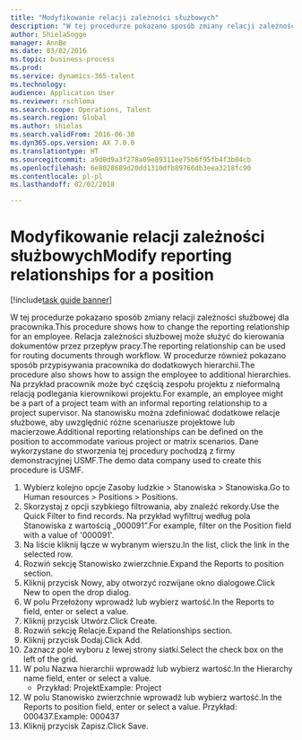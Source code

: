```yaml
--- 
title: "Modyfikowanie relacji zależności służbowych"
description: "W tej procedurze pokazano sposób zmiany relacji zależności służbowej dla pracownika."
author: ShielaSogge
manager: AnnBe
ms.date: 03/02/2016
ms.topic: business-process
ms.prod: 
ms.service: dynamics-365-talent
ms.technology: 
audience: Application User
ms.reviewer: rschloma
ms.search.scope: Operations, Talent
ms.search.region: Global
ms.author: shielas
ms.search.validFrom: 2016-06-30
ms.dyn365.ops.version: AX 7.0.0
ms.translationtype: HT
ms.sourcegitcommit: a9d0d9a3f278a09e89311ee75b6f95fb4f3b04cb
ms.openlocfilehash: 6e8028689d20dd1310dfb89766db3eea3218fc90
ms.contentlocale: pl-pl
ms.lasthandoff: 02/02/2018

---
```

# <a name="modify-reporting-relationships-for-a-position"></a><span data-ttu-id="7b60f-103">Modyfikowanie relacji zależności służbowych</span><span class="sxs-lookup"><span data-stu-id="7b60f-103">Modify reporting relationships for a position</span></span>

[!include[task guide banner](../../includes/task-guide-banner.md)]

<span data-ttu-id="7b60f-104">W tej procedurze pokazano sposób zmiany relacji zależności służbowej dla pracownika.</span><span class="sxs-lookup"><span data-stu-id="7b60f-104">This procedure shows how to change the reporting relationship for an employee.</span></span> <span data-ttu-id="7b60f-105">Relacja zależności służbowej może służyć do kierowania dokumentów przez przepływ pracy.</span><span class="sxs-lookup"><span data-stu-id="7b60f-105">The reporting relationship can be used for routing documents through workflow.</span></span> <span data-ttu-id="7b60f-106">W procedurze również pokazano sposób przypisywania pracownika do dodatkowych hierarchii.</span><span class="sxs-lookup"><span data-stu-id="7b60f-106">The procedure also shows how to assign the employee to additional hierarchies.</span></span> <span data-ttu-id="7b60f-107">Na przykład pracownik może być częścią zespołu projektu z nieformalną relacją podlegania kierownikowi projektu.</span><span class="sxs-lookup"><span data-stu-id="7b60f-107">For example, an employee might be a part of a project team with an informal reporting relationship to a project supervisor.</span></span> <span data-ttu-id="7b60f-108">Na stanowisku można zdefiniować dodatkowe relacje służbowe, aby uwzględnić różne scenariusze projektowe lub macierzowe.</span><span class="sxs-lookup"><span data-stu-id="7b60f-108">Additional reporting relationships can be defined on the position to accommodate various project or matrix scenarios.</span></span> <span data-ttu-id="7b60f-109">Dane wykorzystane do stworzenia tej procedury pochodzą z firmy demonstracyjnej USMF.</span><span class="sxs-lookup"><span data-stu-id="7b60f-109">The demo data company used to create this procedure is USMF.</span></span>

1. <span data-ttu-id="7b60f-110">Wybierz kolejno opcje Zasoby ludzkie > Stanowiska > Stanowiska.</span><span class="sxs-lookup"><span data-stu-id="7b60f-110">Go to Human resources > Positions > Positions.</span></span>
2. <span data-ttu-id="7b60f-111">Skorzystaj z opcji szybkiego filtrowania, aby znaleźć rekordy.</span><span class="sxs-lookup"><span data-stu-id="7b60f-111">Use the Quick Filter to find records.</span></span> <span data-ttu-id="7b60f-112">Na przykład wyfiltruj według pola Stanowiska z wartością „000091”.</span><span class="sxs-lookup"><span data-stu-id="7b60f-112">For example, filter on the Position field with a value of '000091'.</span></span>
3. <span data-ttu-id="7b60f-113">Na liście kliknij łącze w wybranym wierszu.</span><span class="sxs-lookup"><span data-stu-id="7b60f-113">In the list, click the link in the selected row.</span></span>
4. <span data-ttu-id="7b60f-114">Rozwiń sekcję Stanowisko zwierzchnie.</span><span class="sxs-lookup"><span data-stu-id="7b60f-114">Expand the Reports to position section.</span></span>
5. <span data-ttu-id="7b60f-115">Kliknij przycisk Nowy, aby otworzyć rozwijane okno dialogowe.</span><span class="sxs-lookup"><span data-stu-id="7b60f-115">Click New to open the drop dialog.</span></span>
6. <span data-ttu-id="7b60f-116">W polu Przełożony wprowadź lub wybierz wartość.</span><span class="sxs-lookup"><span data-stu-id="7b60f-116">In the Reports to field, enter or select a value.</span></span>
7. <span data-ttu-id="7b60f-117">Kliknij przycisk Utwórz.</span><span class="sxs-lookup"><span data-stu-id="7b60f-117">Click Create.</span></span>
8. <span data-ttu-id="7b60f-118">Rozwiń sekcję Relacje.</span><span class="sxs-lookup"><span data-stu-id="7b60f-118">Expand the Relationships section.</span></span>
9. <span data-ttu-id="7b60f-119">Kliknij przycisk Dodaj.</span><span class="sxs-lookup"><span data-stu-id="7b60f-119">Click Add.</span></span>
10. <span data-ttu-id="7b60f-120">Zaznacz pole wyboru z lewej strony siatki.</span><span class="sxs-lookup"><span data-stu-id="7b60f-120">Select the check box on the left of the grid.</span></span>
11. <span data-ttu-id="7b60f-121">W polu Nazwa hierarchii wprowadź lub wybierz wartość.</span><span class="sxs-lookup"><span data-stu-id="7b60f-121">In the Hierarchy name field, enter or select a value.</span></span>
    * <span data-ttu-id="7b60f-122">Przykład: Projekt</span><span class="sxs-lookup"><span data-stu-id="7b60f-122">Example: Project</span></span>  
12. <span data-ttu-id="7b60f-123">W polu Stanowisko zwierzchnie wprowadź lub wybierz wartość.</span><span class="sxs-lookup"><span data-stu-id="7b60f-123">In the Reports to position field, enter or select a value.</span></span>  <span data-ttu-id="7b60f-124">Przykład: 000437.</span><span class="sxs-lookup"><span data-stu-id="7b60f-124">Example:  000437</span></span>
13. <span data-ttu-id="7b60f-125">Kliknij przycisk Zapisz.</span><span class="sxs-lookup"><span data-stu-id="7b60f-125">Click Save.</span></span>


